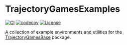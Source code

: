 # TrajectoryGamesExamples

[![CI](https://github.com/JuliaGameTheoreticPlanning/TrajectoryGamesExamples.jl/actions/workflows/ci.yml/badge.svg)](https://github.com/JuliaGameTheoreticPlanning/TrajectoryGamesExamples.jl/actions/workflows/ci.yml)
[![codecov](https://codecov.io/gh/JuliaGameTheoreticPlanning/TrajectoryGamesExamples.jl/branch/main/graph/badge.svg?token=qDJdoEh3kp)](https://codecov.io/gh/JuliaGameTheoreticPlanning/TrajectoryGamesExamples.jl)
[![License](https://img.shields.io/badge/license-MIT-blue)](https://opensource.org/licenses/MIT)

A collection of example environments and utilities for the [TrajectoryGamesBase](https://github.com/JuliaGameTheoreticPlanning/TrajectoryGamesBase.jl) package.
